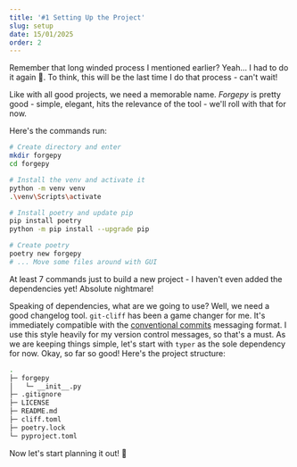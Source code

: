 ```yaml
---
title: '#1 Setting Up the Project'
slug: setup
date: 15/01/2025
order: 2
---
```

Remember that long winded process I mentioned earlier? Yeah… I had to do it again 🤮. To think, this will be the last time I do that process - can't wait!

Like with all good projects, we need a memorable name. *Forgepy* is pretty good - simple, elegant, hits the relevance of the tool - we'll roll with that for now.

Here's the commands run:

```bash
# Create directory and enter
mkdir forgepy
cd forgepy

# Install the venv and activate it
python -m venv venv
.\venv\Scripts\activate

# Install poetry and update pip
pip install poetry
python -m pip install --upgrade pip

# Create poetry
poetry new forgepy 
# ... Move some files around with GUI
```

At least 7 commands just to build a new project - I haven't even added the dependencies yet! Absolute nightmare!

Speaking of dependencies, what are we going to use? Well, we need a good changelog tool. `git-cliff` has been a game changer for me. It's immediately compatible with the [conventional commits](https://www.conventionalcommits.org/en/v1.0.0/#summary) messaging format. I use this style heavily for my version control messages, so that's a must.
As we are keeping things simple, let's start with `typer` as the sole dependency for now. Okay, so far so good! Here's the project structure:

```bash
.
├─ forgepy
│   └─ __init__.py
├─ .gitignore
├─ LICENSE
├─ README.md
├─ cliff.toml
├─ poetry.lock
└─ pyproject.toml
```

Now let's start planning it out! 📜

